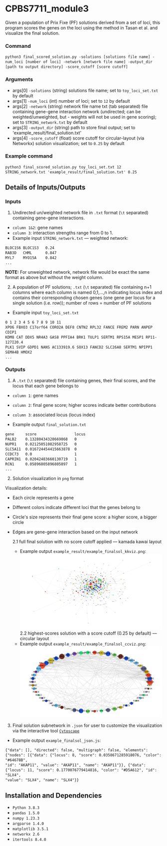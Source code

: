 # CPBS7711_module3
Given a population of Prix Fixe (PF) solutions derived from a set of loci, this program scores the genes on the loci using the method in Tasan et al. and visualize the final solution.

### Command
```{r} 
python3 final_scored_solution.py -solutions [solutions file name] -num_loci [number of loci] -network [network file name] -output_dir [path to output directory] -score_cutoff [score cutoff]    
```

### Arguments
- args[0] `-solutions` (string) solutions file name; set to `toy_loci_set.txt` by default
- args[1] `-num_loci` (int) number of loci; set to `12` by default 
- args[2] `-network`  (string) network file name txt (tab separated) file containing gene-gene interaction network (undirected; can be weighted/unweighted, but - weights will not be used in gene scoring); set to `STRING_network.txt` by default
- args[3] `-output_dir` (string) path to store final output; set to 'example_result/final_solution.txt'
- args[4] `-score_cutoff` (float) score cutoff for circular-layout (via Networkx) solution visualization; set to `0.25` by default

### Example command
```{r}
python3 final_scored_solution.py toy_loci_set.txt 12 STRING_network.txt 'example_result/final_solution.txt' 0.25
```

## Details of Inputs/Outputs
### Inputs
1. Undirected un/weighted network file in `.txt` format (`\t` separated) containing gene-gene interactions.
  - `column 1&2`: gene names
  - `column 3`: interaction strengths range from 0 to 1.
  - Example input `STRING_network.txt` –– weighted network:
```{r}
BLOC1S6 BLOC1S3	  0.24
RAB3D   CHML      0.847
MYL7    MYO15A    0.842
...
```
**NOTE:** For unweighted network, network file would be exact the same format as above but without the weight column.

2. A population of PF solutions; `.txt` (`\t` separated) file containing n+1 columns where each column is named 0,1,...,n indicating locus index and contains their corresponding chosen genes (one gene per locus for a single solution (i.e. row)); number of rows = number of PF solutions 
  - Example input `toy_loci_set.txt`
```{r}
0 1 2 3 4 5 6 7 8 9 10 11
XPO6 FBXO3 C17orf64 CORO2A DEF8 CNTN2 RPL32 FANCE FREM2 PARN ANPEP CDIP1
KDM8 CAT DDX5 NR4A3 GAS8 PPFIA4 BRK1 TULP1 SERTM1 RPS15A MESP1 RP11-127I20.4
PLK1 SVIP GDPD1 NANS AC133919.6 SOX13 FANCD2 SLC26A8 SERTM1 NPIPP1 SEMA4B HMOX2
...
```

### Outputs
1. A `.txt` (`\t` separated) file containing genes, their final scores, and the locus that each gene belongs to
- `column 1`: gene names
- `column 2`: final gene score; higher scores indicate better contributions 
- `column 3`: associated locus (locus index)

- Example output `final_solution.txt`
```{r}
gene     score                 locus
PALB2    0.13280434328669868   0
NUPR1    0.02125051082958725   0
SLC5A11  0.016724454415663878  0
CCDC73   0.0                   1
CAPRIN1  0.02042483660130719   1
RCN1     0.05896805896805897   1
...
```
2. Solution visualization in `png` format

Visualization details:
  - Each circle represents a gene
  - Different colors indicate different loci that the genes belong to
  - Circle's size represents their final gene score: a higher score, a bigger circle
  - Edges are gene-gene interaction based on the input network

    2.1 full final solution with no score cutoff applied –– kamada kawai layout
      - Example output `example_result/example_finalsol_kkviz.png`:
      ![alt text](https://github.com/KewalinSamart/CPBS7711_module3/blob/main/example_result/example_finalsol_kkviz.png?raw=true)
    2.2 highest-scores solution with a score cutoff (0.25 by default) –– circular layout
      - Example output `example_result/example_finalsol_ccviz.png`:
      ![alt text](https://github.com/KewalinSamart/CPBS7711_module3/blob/main/example_result/example_finalsol_ccviz.png?raw=true)

3. Final solution subnetwork in `.json` for user to customize the visualization via the interactive tool [`Cytoscape`](https://cytoscape.org/) 
  - Example output `example_finalsol_json.js`:
 ```{r}
 {"data": [], "directed": false, "multigraph": false, "elements": {"nodes": [{"data": {"locus": 8, "score": 0.0358671285918076, "color": "#64678B", 
 "id": "AKAP11", "value": "AKAP11", "name": "AKAP11"}}, {"data": {"locus": 11, "score": 0.1770076779414816, "color": "#D5A612", "id": "SLX4", 
 "value": "SLX4", "name": "SLX4"}}
 ```
 

## Installation and Dependencies
- `Python 3.8.3`
- `pandas 1.5.0`
- `numpy 1.23.3`
- `argparse 1.4.0`
- `matplotlib 3.5.1`
- `networkx 2.6`
- `itertools 8.4.0`

